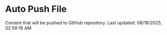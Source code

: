 # Auto Push File

Content that will be pushed to GitHub repository.
Last updated: 08/18/2025, 02:59:18 AM